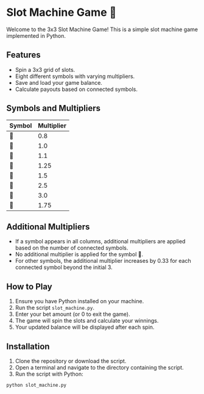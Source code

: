 # Slot Machine Game 🎰

Welcome to the 3x3 Slot Machine Game! This is a simple slot machine game implemented in Python.

## Features

- Spin a 3x3 grid of slots.
- Eight different symbols with varying multipliers.
- Save and load your game balance.
- Calculate payouts based on connected symbols.

## Symbols and Multipliers

| Symbol | Multiplier |
|--------|------------|
| 🍏     | 0.8        |
| 🍒     | 1.0        |
| 🍋     | 1.1        |
| 🍊     | 1.25       |
| 🍉     | 1.5        |
| 🍇     | 2.5        |
| 🍓     | 3.0        |
| 🍍     | 1.75       |


## Additional Multipliers

- If a symbol appears in all columns, additional multipliers are applied based on the number of connected symbols.
- No additional multiplier is applied for the symbol 🍏.
- For other symbols, the additional multiplier increases by 0.33 for each connected symbol beyond the initial 3.

## How to Play

1. Ensure you have Python installed on your machine.
2. Run the script `slot_machine.py`.
3. Enter your bet amount (or 0 to exit the game).
4. The game will spin the slots and calculate your winnings.
5. Your updated balance will be displayed after each spin.

## Installation

1. Clone the repository or download the script.
2. Open a terminal and navigate to the directory containing the script.
3. Run the script with Python:

```sh
python slot_machine.py
